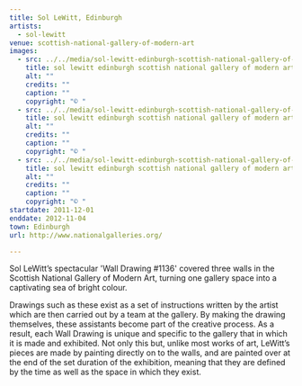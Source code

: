```yaml
---
title: Sol LeWitt, Edinburgh
artists:
  - sol-lewitt
venue: scottish-national-gallery-of-modern-art
images:
  - src: ../../media/sol-lewitt-edinburgh-scottish-national-gallery-of-modern-art-2011-12-01-0.webp
    title: sol lewitt edinburgh scottish national gallery of modern art 2011 12 01 0
    alt: ""
    credits: ""
    caption: ""
    copyright: "© "
  - src: ../../media/sol-lewitt-edinburgh-scottish-national-gallery-of-modern-art-2011-12-01-1.webp
    title: sol lewitt edinburgh scottish national gallery of modern art 2011 12 01 1
    alt: ""
    credits: ""
    caption: ""
    copyright: "© "
  - src: ../../media/sol-lewitt-edinburgh-scottish-national-gallery-of-modern-art-2011-12-01-2.webp
    title: sol lewitt edinburgh scottish national gallery of modern art 2011 12 01 2
    alt: ""
    credits: ""
    caption: ""
    copyright: "© "
startdate: 2011-12-01
enddate: 2012-11-04
town: Edinburgh
url: http://www.nationalgalleries.org/

---
```


Sol LeWitt’s spectacular 'Wall Drawing #1136' covered three walls in the Scottish National Gallery of Modern Art, turning one gallery space into a captivating sea of bright colour.

Drawings such as these exist as a set of instructions written by the artist which are then carried out by a team at the gallery. By making the drawing themselves, these assistants become part of the creative process. As a result, each Wall Drawing is unique and specific to the gallery that in which it is made and exhibited. Not only this but, unlike most works of art, LeWitt’s pieces are made by painting directly on to the walls, and are painted over at the end of the set duration of the exhibition, meaning that they are defined by the time as well as the space in which they exist.